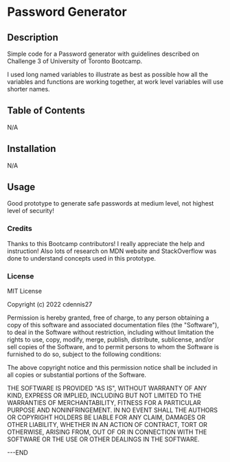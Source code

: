 # Password Generator 
## Description

Simple code for a Password generator with guidelines described on Challenge 3 of University of Toronto Bootcamp.

I used long named variables to illustrate as best as possible how all the variables and functions are working together, at work level variables will use shorter names. 

## Table of Contents 

N/A


## Installation

N/A

## Usage

Good prototype to generate safe passwords at medium level, not highest level of security!

### Credits

Thanks to this Bootcamp contributors! I really appreciate the help and instruction!
Also lots of research on MDN website and StackOverflow was done to understand concepts used in this prototype.

### License

MIT License

Copyright (c) 2022 cdennis27

Permission is hereby granted, free of charge, to any person obtaining a copy
of this software and associated documentation files (the "Software"), to deal
in the Software without restriction, including without limitation the rights
to use, copy, modify, merge, publish, distribute, sublicense, and/or sell
copies of the Software, and to permit persons to whom the Software is
furnished to do so, subject to the following conditions:

The above copyright notice and this permission notice shall be included in all
copies or substantial portions of the Software.

THE SOFTWARE IS PROVIDED "AS IS", WITHOUT WARRANTY OF ANY KIND, EXPRESS OR
IMPLIED, INCLUDING BUT NOT LIMITED TO THE WARRANTIES OF MERCHANTABILITY,
FITNESS FOR A PARTICULAR PURPOSE AND NONINFRINGEMENT. IN NO EVENT SHALL THE
AUTHORS OR COPYRIGHT HOLDERS BE LIABLE FOR ANY CLAIM, DAMAGES OR OTHER
LIABILITY, WHETHER IN AN ACTION OF CONTRACT, TORT OR OTHERWISE, ARISING FROM,
OUT OF OR IN CONNECTION WITH THE SOFTWARE OR THE USE OR OTHER DEALINGS IN THE
SOFTWARE.

---END